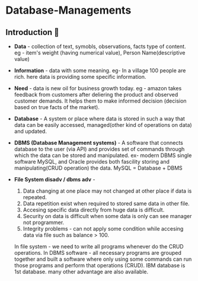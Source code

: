 # Database-Managements

## Introduction 🔰

* __Data__ - collection of text, symobls, observations, facts type of content. eg - item's weight (having numerical value), Person Name(descriptive value)
* __Information__ - data with some meaning. eg- In a village 100 people are rich. here data is providing some specific information.
* __Need__ - data is new oil for business growth today. eg - amazon takes feedback from customers after deliering the product and observed customer demands. It helps them to make informed decision (decision based on true facts of the market). 

* __Database__ - A system or place where data is stored in such a way that data can be easily accessed, managed(other kind of operations on data) and updated.
* __DBMS (Database Management systems)__ - A software that connects database to the user (via API) and provides set of commands through which the data can be stored and manipulated. ex- modern DBMS single software MySQL, and Oracle provides both fascility storing and manipulating(CRUD operation) the data.
  MySQL = Database + DBMS

* __File System disadv / dbms adv__ -
   1. Data changing at one place may not changed at other place if data is repeated.
   2. Data repetition exist when required to stored same data in other file.
   3. Accesing specific data directly from huge data is difficult.
   4. Security on data is difficult when some data is only can see manager not programmer.
   5. Integrity problems - can not  apply some condition while accesing data via file such as balance > 100.

  In file system - we need to write all programs whenever do the CRUD operations.
  In DBMS software - all necessary programs are grouped together and built a software where only using some commands can run those programs and perform that operations (CRUD). 
  IBM database is 1st database.
      many other advantage are also available.


